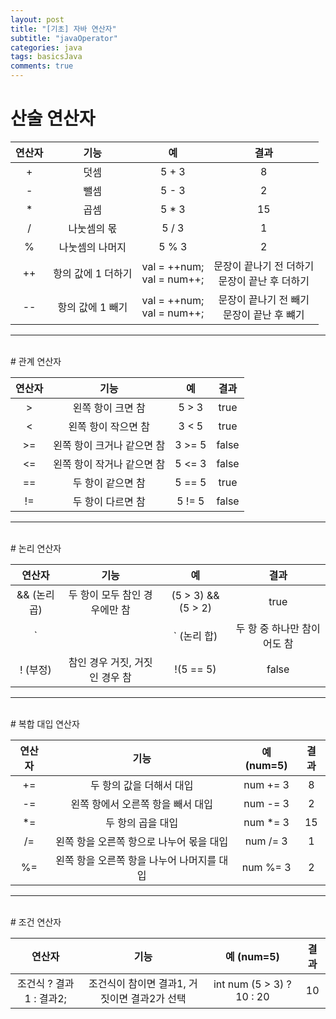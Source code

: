```yaml
---
layout: post
title: "[기초] 자바 연산자"
subtitle: "javaOperator"
categories: java
tags: basicsJava
comments: true
---
```


# 산술 연산자

|연산자|기능|예|결과|
|:---:|:---:|:---:|:---:|
|+|덧셈|5 + 3|8|
|-|뺄셈|5 - 3|2|
|*|곱셈|5 * 3|15|
|/|나눗셈의 몫|5 / 3|1|
|%|나눗셈의 나머지|5 % 3|2|
|++|항의 값에 1 더하기|val = ++num;<br>val = num++;|문장이 끝나기 전 더하기<br>문장이 끝난 후 더하기|
|--|항의 값에 1 빼기|val = ++num;<br>val = num++;|문장이 끝나기 전 빼기<br>문장이 끝난 후 뺴기|

* * * 
<br>
# 관계 연산자

|연산자|기능|예|결과|
|:---:|:---:|:---:|:---:|
|>|왼쪽 항이 크면 참|5 > 3|true|
|<|왼쪽 항이 작으면 참|3 < 5|true|
|>=|왼쪽 항이 크거나 같으면 참|3 >= 5|false|
|<=|왼쪽 항이 작거나 같으면 참|5 <= 3|false|
|==|두 항이 같으면 참|5 == 5|true|
|!=|두 항이 다르면 참|5 != 5|false|

* * * 
<br>
# 논리 연산자

|연산자|기능|예|결과|
|:---:|:---:|:---:|:---:|
|&& (논리 곱)|두 항이 모두 참인 경우에만 참|(5 > 3) && (5 > 2)|true|
|`||` (논리 합)|두 항 중 하나만 참이어도 참|(5 > 3) && (5 < 2)|true|
|! (부정)|참인 경우 거짓, 거짓인 경우 참|!(5 == 5)|false|

* * *
<br>
# 복합 대입 연산자

|연산자|기능|예(num=5)|결과|
|:---:|:---:|:---:|:---:|
|+=|두 항의 값을 더해서 대입|num += 3|8|
|-=|왼쪽 항에서 오른쪽 항을 빼서 대입|num -= 3|2|
|*=|두 항의 곱을 대입|num *= 3|15|
|/=|왼쪽 항을 오른쪽 항으로 나누어 몫을 대입|num /= 3|1|
|%=|왼쪽 항을 오른쪽 항을 나누어 나머지를 대입|num %= 3|2|

* * *
<br>
# 조건 연산자

|연산자|기능|예 (num=5)|결과|
|:---:|:---:|:---:|:---:|
|조건식 ? 결과1 : 결과2;|조건식이 참이면 결과1, 거짓이면 결과2가 선택|int num (5 > 3) ? 10 : 20|10|